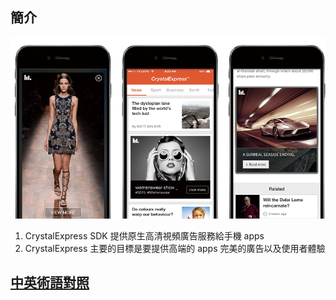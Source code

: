 ## 簡介
![Overview](images/overview.png)

1. CrystalExpress SDK 提供原生高清視頻廣告服務給手機 apps
2. CrystalExpress 主要的目標是要提供高端的 apps 完美的廣告以及使用者體驗


## [中英術語對照](https://github.com/roylo/CrystalExpressDocumentation-iOS-zh_CN/blob/master/terminology.md)
